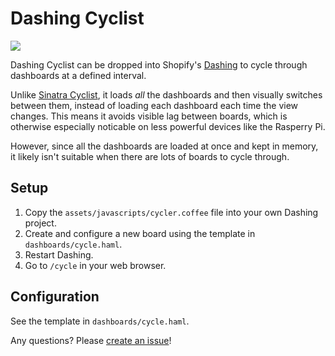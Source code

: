 # Dashing Cyclist

![](https://c1.staticflickr.com/5/4140/4864110526_92d9fc8557_n.jpg)

Dashing Cyclist can be dropped into Shopify's [Dashing](https://github.com/Shopify/dashing) to cycle through dashboards at a defined interval.

Unlike [Sinatra Cyclist](https://github.com/vrish88/sinatra_cyclist), it loads *all* the dashboards and then visually switches between them, instead of loading each dashboard each time the view changes. This means it avoids visible lag between boards, which is otherwise especially noticable on less powerful devices like the Rasperry Pi.

However, since all the dashboards are loaded at once and kept in memory, it likely isn't suitable when there are lots of boards to cycle through.

## Setup
1. Copy the `assets/javascripts/cycler.coffee` file into your own Dashing project.
2. Create and configure a new board using the template in `dashboards/cycle.haml`.
3. Restart Dashing.
4. Go to `/cycle` in your web browser.

## Configuration
See the template in `dashboards/cycle.haml`.


Any questions? Please [create an issue](https://github.com/markwainwright/dashing-cyclist/issues)!
